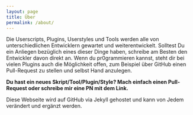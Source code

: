 ```yaml
---
layout: page
title: Über
permalink: /about/
---
```


Die Userscripts, Plugins, Userstyles und Tools werden alle von unterschiedlichen Entwicklern gewartet und weiterentwickelt. Solltest Du ein Anliegen bezüglich eines dieser Dinge haben, schreibe am Besten den Entwickler davon direkt an. Wenn du pr0grammieren kannst, steht dir bei vielen Plugins auch die Möglichkeit offen, zum Beispiel über GitHub einen Pull-Request zu stellen und selbst Hand anzulegen.

**Du hast ein neues Skript/Tool/Plugin/Style? Mach einfach einen Pull-Request oder schreibe mir eine PN mit dem Link.**

Diese Webseite wird auf GitHub via Jekyll gehostet und kann von Jedem verändert und ergänzt werden.